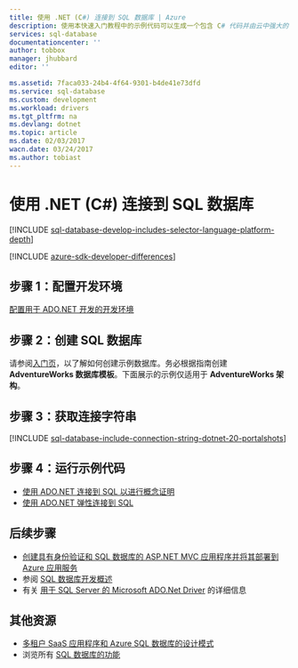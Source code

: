 ```yaml
---
title: 使用 .NET (C#) 连接到 SQL 数据库 | Azure
description: 使用本快速入门教程中的示例代码可以生成一个包含 C# 代码并由云中强大的 Azure SQL 数据库关系数据库支持的新式应用程序。
services: sql-database
documentationcenter: ''
author: tobbox
manager: jhubbard
editor: ''

ms.assetid: 7faca033-24b4-4f64-9301-b4de41e73dfd
ms.service: sql-database
ms.custom: development
ms.workload: drivers
ms.tgt_pltfrm: na
ms.devlang: dotnet
ms.topic: article
ms.date: 02/03/2017
wacn.date: 03/24/2017
ms.author: tobiast
---
```


# 使用 .NET (C#) 连接到 SQL 数据库

[!INCLUDE [sql-database-develop-includes-selector-language-platform-depth](../../includes/sql-database-develop-includes-selector-language-platform-depth.md)]

[!INCLUDE [azure-sdk-developer-differences](../../includes/azure-sdk-developer-differences.md)]

## 步骤 1：配置开发环境

[配置用于 ADO.NET 开发的开发环境](https://docs.microsoft.com/sql/connect/ado-net/step-1-configure-development-environment-for-ado-net-development/)

## 步骤 2：创建 SQL 数据库

请参阅[入门页](./sql-database-get-started.md)，以了解如何创建示例数据库。务必根据指南创建 **AdventureWorks 数据库模板**。下面展示的示例仅适用于 **AdventureWorks 架构**。

## 步骤 3：获取连接字符串

[!INCLUDE [sql-database-include-connection-string-dotnet-20-portalshots](../../includes/sql-database-include-connection-string-dotnet-20-portalshots.md)]

## 步骤 4：运行示例代码

* [使用 ADO.NET 连接到 SQL 以进行概念证明](https://docs.microsoft.com/sql/connect/ado-net/step-3-proof-of-concept-connecting-to-sql-using-ado-net/)
* [使用 ADO.NET 弹性连接到 SQL](https://docs.microsoft.com/sql/connect/ado-net/step-4-connect-resiliently-to-sql-with-ado-net/)

## 后续步骤
* [创建具有身份验证和 SQL 数据库的 ASP.NET MVC 应用程序并将其部署到 Azure 应用服务](../app-service-web/web-sites-dotnet-deploy-aspnet-mvc-app-membership-oauth-sql-database.md)
* 参阅 [SQL 数据库开发概述](./sql-database-develop-overview.md)
* 有关 [用于 SQL Server 的 Microsoft ADO.Net Driver](https://docs.microsoft.com/sql/connect/ado-net/microsoft-ado-net-for-sql-server/) 的详细信息

## 其他资源 

* [多租户 SaaS 应用程序和 Azure SQL 数据库的设计模式](./sql-database-design-patterns-multi-tenancy-saas-applications.md)
* 浏览所有 [SQL 数据库的功能](https://www.azure.cn/home/features/sql-database/)

<!---HONumber=Mooncake_0320_2017-->
<!--Update_Description: wording update-->
